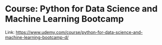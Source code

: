 # Course: Python for Data Science and Machine Learning Bootcamp

Link: https://www.udemy.com/course/python-for-data-science-and-machine-learning-bootcamp-d/
